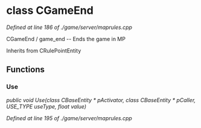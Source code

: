 # class CGameEnd

*Defined at line 186 of ./game/server/maprules.cpp*

 CGameEnd / game_end	-- Ends the game in MP



Inherits from CRulePointEntity



## Functions

### Use

*public void Use(class CBaseEntity * pActivator, class CBaseEntity * pCaller, USE_TYPE useType, float value)*

*Defined at line 195 of ./game/server/maprules.cpp*



